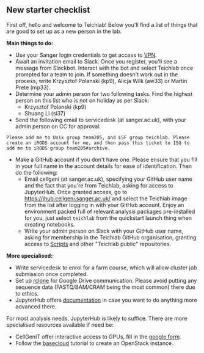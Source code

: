 ## New starter checklist

First off, hello and welcome to Teichlab! Below you'll find a list of things that are good to set up as a new person in the lab. 

**Main things to do:**
* Use your Sanger login credentials to get access to [VPN](https://www.sanger.ac.uk/covid/).
* Await an invitation email to Slack. Once you register, you'll see a message from Slackbot. Interact with the bot and select Teichlab once prompted for a team to join. If something doesn't work out in the process, write Krzysztof Polanski (kp9), Alicja Wilk (aw33) or Martin Prete (mp33).
* Determine your admin person for two following tasks. Find the highest person on this list who is not on holiday as per Slack:
    * Krzysztof Polanski (kp9)
    * Shuang Li (sl37)
* Send the following email to servicedesk (at sanger.ac.uk), with your admin person on CC for approval:
```
Please add me to Unix group team205, and LSF group teichlab. Please create an iRODS account for me, and then pass this ticket to ISG to add me to iRODS group team205#archive.
```
* Make a GitHub account if you don't have one. Please ensure that you fill in your full name in the account details for ease of identification. Then do the following:
  * Email cellgeni (at sanger.ac.uk), specifying your GitHub user name and the fact that you're from Teichlab, asking for access to JupyterHub. Once granted access, go to https://jhub.cellgeni.sanger.ac.uk/ and select the Teichlab image from the list after logging in with your GitHub account. Enjoy an environment packed full of relevant analysis packages pre-installed for you, just select `teichlab` from the quickstart launch thing when creating notebooks.
  * Write your admin person on Slack with your GitHub user name, asking for membership in the Teichlab GitHub organisation, granting access to [Scripts](https://github.com/Teichlab/mapcloud/tree/master/scripts) and other "Teichlab public" repositories.

**More specialised:**
* Write servicedesk to enrol for a farm course, which will allow cluster job submission once completed.
* Set up [rclone](https://cellgeni.readthedocs.io/en/latest/rclone.html) for Google Drive communication. Please avoid putting any sequence data (FASTQ/BAM/CRAM being the most common) there due to ethics.
* JupyterHub offers [documentation](https://cellgeni.readthedocs.io/en/latest/jupyterhub.html) in case you want to do anything more advanced there.

For most analysis needs, JupyterHub is likely to suffice. There are more specialised resources available if need be:
* CellGenIT offer interactive access to GPUs, fill in the [google form](https://docs.google.com/forms/d/e/1FAIpQLSeTgn0_60_5uovO11bMizbCQv6IuUCVUjLuCJAaUbt5lKaPlA/viewform).
* Follow the [basecloud](https://github.com/Teichlab/basecloud) tutorial to create an OpenStack instance.
